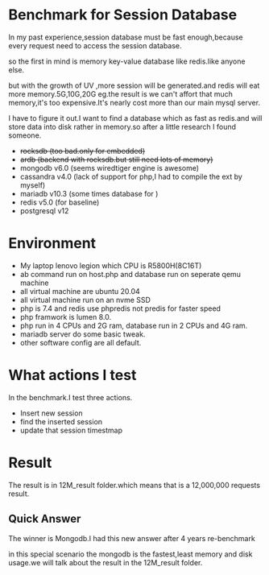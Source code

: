 # Benchmark for Session Database
In my past experience,session database must be fast enough,because every request need to access the session database.

so the first in mind is memory key-value database like redis.like anyone else.

but with the growth of UV ,more session will be generated.and redis will eat more memory.5G,10G,20G eg.the result is we can't affort that much memory,it's too expensive.It's nearly cost more than our main mysql server.

I have to figure it out.I want to find a database which as fast as redis.and will store data into disk rather in memory.so after a little research I found someone.

- ~~rocksdb (too bad.only for embedded)~~
- ~~ardb (backend with rocksdb.but still need lots of memory)~~
- mongodb v6.0 (seems wiredtiger engine is awesome)
- cassandra v4.0 (lack of support for php,I had to compile the ext by myself)
- mariadb v10.3 (some times database for )
- redis v5.0 (for baseline)
- postgresql v12

# Environment

- My laptop lenovo legion which CPU is R5800H(8C16T)
- ab command run on host.php and database run on seperate qemu machine
- all virtual machine are ubuntu 20.04
- all virtual machine run on an nvme SSD
- php is 7.4 and redis use phpredis not predis for faster speed
- php framwork is lumen 8.0.
- php run in 4 CPUs and 2G ram, database run in 2 CPUs and 4G ram.
- mariadb server do some basic tweak.
- other software config are all default.

# What actions I test

In the benchmark.I test three actions.

* Insert new session
* find the inserted session
* update that session timestmap

# Result

The result is in 12M_result folder.which means that is a 12,000,000 requests result.

## Quick Answer
The winner is Mongodb.I had this new answer after 4 years re-benchmark

in this special scenario the mongodb is the fastest,least memory and disk usage.we will talk about the result in the 12M_result folder.

